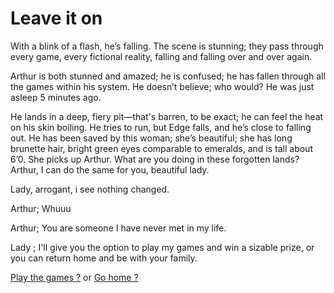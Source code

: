 # Leave it on
With a blink of a flash, he’s falling. The scene is stunning; they pass through every game, every fictional reality, falling and falling over and over again.

Arthur is both stunned and amazed; he is confused; he has fallen through all the games within his system. He doesn’t believe; who would? He was just asleep 5 minutes ago.

He lands in a deep, fiery pit—that's barren, to be exact; he can feel the heat on his skin boiling. He tries to run, but Edge falls, and he’s close to falling out. He has been saved by this woman; she’s beautiful; she has long brunette hair, bright green eyes comparable to emeralds, and is tall about 6’0. She picks up Arthur. What are you doing in these forgotten lands? Arthur, I can do the same for you, beautiful lady.

Lady, arrogant, i see nothing changed.

Arthur; Whuuu

Arthur; You are someone I have never met in my life.

Lady ; I'll give you the option to play my games and win a sizable prize, or you can return home and be with your family.

[Play the games ?](Play-the-games.md)
or
[Go home ?](Go-home.md)



